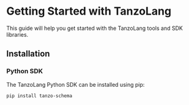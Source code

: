 # Getting Started with TanzoLang

This guide will help you get started with the TanzoLang tools and SDK libraries.

## Installation

### Python SDK

The TanzoLang Python SDK can be installed using pip:

```bash
pip install tanzo-schema
